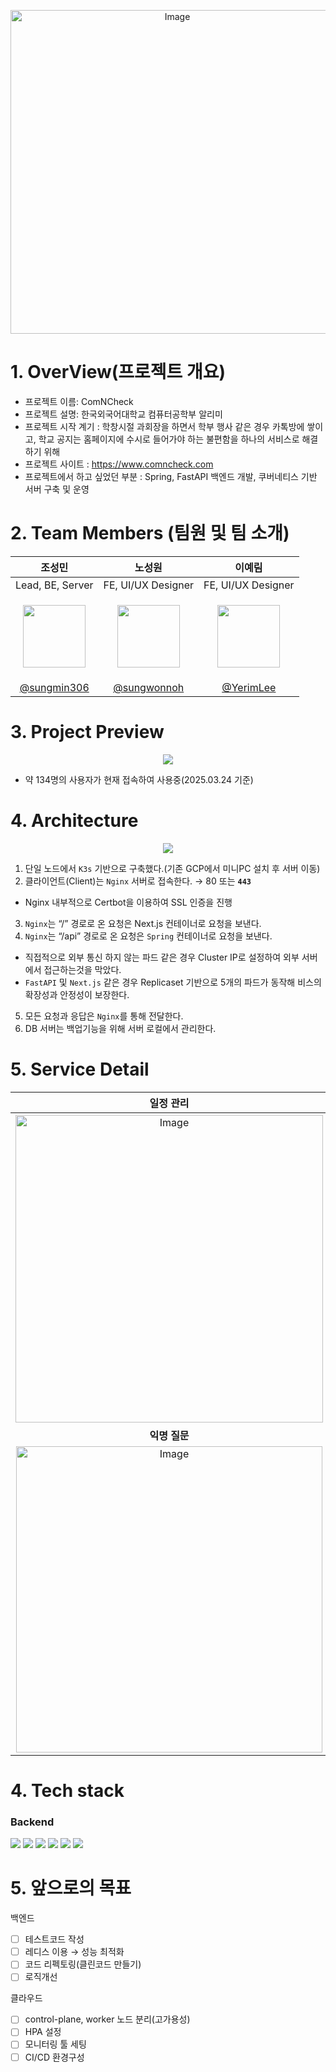 <p align='center'><img width="518" alt="Image" src="https://github.com/user-attachments/assets/739c96ac-ebcb-4235-aa44-d79a5315e090" />



# 1. OverView(프로젝트 개요)
- 프로젝트 이름: ComNCheck
- 프로젝트 설명: 한국외국어대학교 컴퓨터공학부 알리미
- 프로젝트 시작 계기 : 학창시절 과회장을 하면서 학부 행사 같은 경우 카톡방에 쌓이고, 학교 공지는 홈페이지에 수시로 들어가야 하는 불편함을 하나의 서비스로 해결하기 위해
- 프로젝트 사이트 : https://www.comncheck.com
- 프로젝트에서 하고 싶었던 부분 : Spring, FastAPI 백엔드 개발, 쿠버네티스 기반 서버 구축 및 운영
# 2. Team Members (팀원 및 팀 소개)
|                                               조성민                                                |                                               노성원                                                |                                               이예림                                                |
|:------------------------------------------------------------------------------------------------:|:------------------------------------------------------------------------------------------------:|:------------------------------------------------------------------------------------------------:|
|                                         Lead, BE, Server                                         |                                        FE, UI/UX Designer                                        |                                        FE, UI/UX Designer                                        |
| <p align='center'><img src="https://avatars.githubusercontent.com/u/101984130?v=4" height=100/>  | <p align='center'><img src="https://avatars.githubusercontent.com/u/129041262?v=4" height=100/>  | <p align='center'><img src="https://avatars.githubusercontent.com/u/129266668?v=4" height=100/>  |
|                           [@sungmin306](https://github.com/sungmin306)                           |                           [@sungwonnoh](https://github.com/sungwonnoh)                           |                             [@YerimLee](https://github.com/yerimi00)                             |
# 3. Project Preview
<p align='center'><img src="https://github.com/user-attachments/assets/07c2a735-6f02-4421-9c76-c0f3740af64f" />

- 약 134명의 사용자가 현재 접속하여 사용중(2025.03.24 기준)

# 4. Architecture
<p align='center'><img src='https://github.com/user-attachments/assets/8fe431d7-f6df-4780-a497-55da01240110'/></p>

1. 단일 노드에서 `K3s` 기반으로 구축했다.(기존 GCP에서 미니PC 설치 후 서버 이동)
2. 클라이언트(Client)는 `Nginx` 서버로 접속한다. → 80 또는 **`443`**
  - Nginx 내부적으로 Certbot을 이용하여 SSL 인증을 진행
3. `Nginx`는 “/” 경로로 온 요청은 Next.js 컨테이너로 요청을 보낸다.
4. `Nginx`는 “/api” 경로로 온 요청은 `Spring` 컨테이너로 요청을 보낸다.
  - 직접적으로 외부 통신 하지 않는 파드 같은 경우 Cluster IP로 설정하여 외부 서버에서 접근하는것을 막았다.
  - `FastAPI` 및 `Next.js` 같은 경우 Replicaset 기반으로 5개의 파드가 동작해 비스의 확장성과 안정성이 보장한다.
5. 모든 요청과 응답은 `Nginx`를 통해 전달한다.
6. DB 서버는 백업기능을 위해 서버 로컬에서 관리한다.

# 5. Service Detail
|                                                         일정 관리                                                         |                                                         알람 기능                                                         |
|:---------------------------------------------------------------------------------------------------------------------:|:---------------------------------------------------------------------------------------------------------------------:|
| <img width="492" alt="Image" src="https://github.com/user-attachments/assets/20bb9454-bdbd-47aa-a32d-6fb397a94da1" /> | <img width="495" alt="Image" src="https://github.com/user-attachments/assets/024f8a41-c2f2-4f0e-9e14-aadb0aaa78a6" /> |
|                                                         **익명 질문**                                                         |                                                       **추가 기능**                                                       |
| <img width="490" alt="Image" src="https://github.com/user-attachments/assets/4669557e-f505-40cf-9084-88ce13ce25ce" /> | <img width="490" alt="Image" src="https://github.com/user-attachments/assets/97f16b11-08ec-400f-93dd-c61c2c84b7d1" /> |

# 4. Tech stack

### Backend

<img src="https://img.shields.io/badge/Spring-6DB33F?style=flat-square&logo=Spring&logoColor=white"/>
<img src="https://img.shields.io/badge/FastAPI-009688?style=flat-square&logo=Spring&logoColor=white"/> 
<img src="https://img.shields.io/badge/Docker-2496ED?style=flat-square&logo=Docker&logoColor=white"/> 
<img src="https://img.shields.io/badge/Kubernetes-326CE5?style=flat-square&logo=Spring&logoColor=white"/>
<img src="https://img.shields.io/badge/MySQL-4479A1?style=flat-square&logo=MySQL&logoColor=white"/> 
<img src="https://img.shields.io/badge/Ubuntu-E95420?style=flat-square&logo=Ubuntu&logoColor=white"/>


# 5. 앞으로의 목표

백엔드

- [ ]  테스트코드 작성
- [ ]  레디스 이용 → 성능 최적화
- [ ]  코드 리펙토링(클린코드 만들기)
- [ ]  로직개선

클라우드

- [ ]  control-plane, worker 노드 분리(고가용성)
- [ ]  HPA 설정
- [ ]  모니터링 툴 세팅
- [ ]  CI/CD 환경구성

